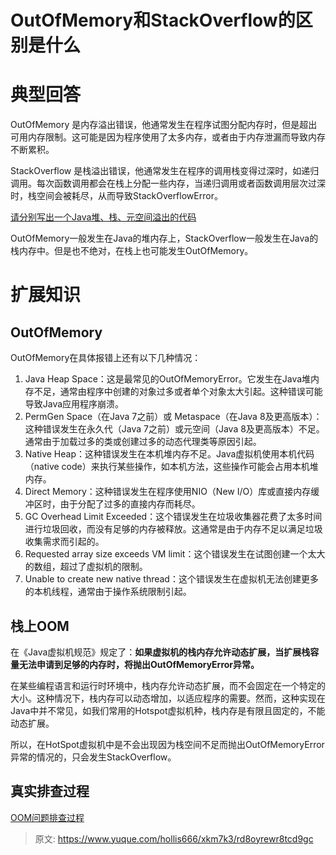 # OutOfMemory和StackOverflow的区别是什么

# 典型回答


OutOfMemory 是内存溢出错误，他通常发生在程序试图分配内存时，但是超出可用内存限制。这可能是因为程序使用了太多内存，或者由于内存泄漏而导致内存不断累积。



StackOverflow 是栈溢出错误，他通常发生在程序的调用栈变得过深时，如递归调用。每次函数调用都会在栈上分配一些内存，当递归调用或者函数调用层次过深时，栈空间会被耗尽，从而导致StackOverflowError。



[请分别写出一个Java堆、栈、元空间溢出的代码](https://www.yuque.com/hollis666/xkm7k3/qlzszvlm5siwrl2p)



OutOfMemory一般发生在Java的堆内存上，StackOverflow一般发生在Java的栈内存中。但是也不绝对，在栈上也可能发生OutOfMemory。

# 扩展知识


## OutOfMemory


OutOfMemory在具体报错上还有以下几种情况：



1. Java Heap Space：这是最常见的OutOfMemoryError。它发生在Java堆内存不足，通常由程序中创建的对象过多或者单个对象太大引起。这种错误可能导致Java应用程序崩溃。
2. PermGen Space（在Java 7之前）或 Metaspace（在Java 8及更高版本）：这种错误发生在永久代（Java 7之前）或元空间（Java 8及更高版本）不足。通常由于加载过多的类或创建过多的动态代理类等原因引起。
3. Native Heap：这种错误发生在本机堆内存不足。Java虚拟机使用本机代码（native code）来执行某些操作，如本机方法，这些操作可能会占用本机堆内存。
4. Direct Memory：这种错误发生在程序使用NIO（New I/O）库或直接内存缓冲区时，由于分配了过多的直接内存而耗尽。
5. GC Overhead Limit Exceeded：这个错误发生在垃圾收集器花费了太多时间进行垃圾回收，而没有足够的内存被释放。这通常是由于内存不足以满足垃圾收集需求而引起的。
6. Requested array size exceeds VM limit：这个错误发生在试图创建一个太大的数组，超过了虚拟机的限制。
7. Unable to create new native thread：这个错误发生在虚拟机无法创建更多的本机线程，通常由于操作系统限制引起。



## 栈上OOM


在《Java虚拟机规范》规定了：**如果虚拟机的栈内存允许动态扩展，当扩展栈容量无法申请到足够的内存时，将抛出OutOfMemoryError异常。**



在某些编程语言和运行时环境中，栈内存允许动态扩展，而不会固定在一个特定的大小。这种情况下，栈内存可以动态增加，以适应程序的需要。然而，这种实现在Java中并不常见，如我们常用的Hotspot虚拟机种，栈内存是有限且固定的，不能动态扩展。



所以，在HotSpot虚拟机中是不会出现因为栈空间不足而抛出OutOfMemoryError异常的情况的，只会发生StackOverflow。







## 真实排查过程


[OOM问题排查过程](https://www.yuque.com/hollis666/xkm7k3/vdnaxh)



> 原文: <https://www.yuque.com/hollis666/xkm7k3/rd8oyrewr8tcd9gc>